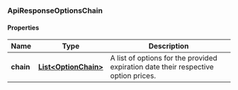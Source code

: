 
[//]: # (CLASS:ApiResponseOptionsChain)

[//]: # (KIND:object)

### ApiResponseOptionsChain

#### Properties

[//]: # (START_DEFINITION)

Name | Type | Description
------------ | ------------- | -------------
**chain** | [**List&lt;OptionChain&gt;**](OptionChain.md) | A list of options for the provided expiration date their respective option prices. &nbsp;

[//]: # (END_DEFINITION)


[//]: # (CONTAINED_CLASS:OptionChain)






